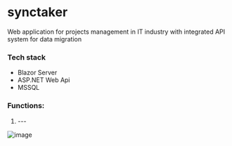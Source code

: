 # synctaker

Web application for projects management in IT industry with integrated API system for data migration

### Tech stack

* Blazor Server
* ASP.NET Web Api
* MSSQL
 
### Functions:
  1. --- <br>


![image](https://github.com/user-attachments/assets/6f52ceea-1e22-4e4a-9067-1081d3857cf8)


  



